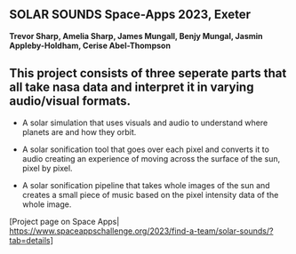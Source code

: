 ## SOLAR SOUNDS Space-Apps 2023, Exeter
**Trevor Sharp, Amelia Sharp, James Mungall, Benjy Mungal, Jasmin Appleby-Holdham, Cerise Abel-Thompson**

## This project consists of three seperate parts that all take nasa data and interpret it in varying audio/visual formats. 
* A solar simulation that uses visuals and audio to understand where planets are and how they orbit. 

* A solar sonification tool that goes over each pixel and converts it to audio creating an experience of moving across the surface of the sun, pixel by pixel.

* A solar sonification pipeline that takes whole images of the sun and creates a small piece of music based on the pixel intensity data of the whole image. 

[Project page on Space Apps| https://www.spaceappschallenge.org/2023/find-a-team/solar-sounds/?tab=details]
